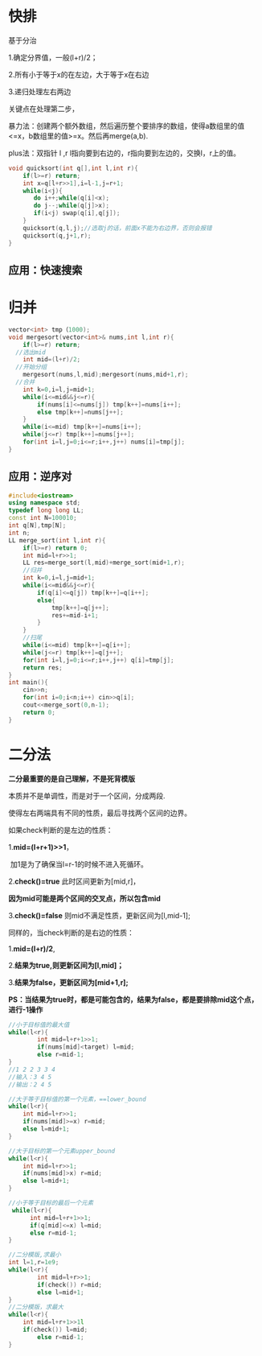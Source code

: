 # 快排

基于分治

1.确定分界值，一般(l+r)/2；

2.所有小于等于x的在左边，大于等于x在右边

3.递归处理左右两边

关键点在处理第二步，

暴力法：创建两个额外数组，然后遍历整个要排序的数组，使得a数组里的值<=x，b数组里的值>=x。然后再merge(a,b).

plus法：双指针 l ,r l指向要到右边的，r指向要到左边的，交换l，r上的值。

```c++
void quicksort(int q[],int l,int r){
    if(l>=r) return;
    int x=q[l+r>>1],i=l-1,j=r+1;
    while(i<j){
       do i++;while(q[i]<x);
       do j--;while(q[j]>x);
       if(i<j) swap(q[i],q[j]);
    }
    quicksort(q,l,j);//选取j的话，前面x不能为右边界，否则会报错
    quicksort(q,j+1,r);
}
```

## 应用：快速搜索

# 归并

```c++
vector<int> tmp（1000);
void mergesort(vector<int>& nums,int l,int r){
	if(l>=r) return;
  //选出mid
	int mid=(l+r)/2;
  //开始分组
	mergesort(nums,l,mid);mergesort(nums,mid+1,r);
  //合并
	int k=0,i=l,j=mid+1;
	while(i<=mid&&j<=r){
		if(nums[i]<=nums[j]) tmp[k++]=nums[i++];
		else tmp[k++]=nums[j++];
	}
	while(i<=mid) tmp[k++]=nums[i++];
	while(j<=r) tmp[k++]=nums[j++];
	for(int i=l,j=0;i<=r;i++,j++) nums[i]=tmp[j];
}
```

## 应用：逆序对

```c++
#include<iostream>
using namespace std;
typedef long long LL;
const int N=100010;
int q[N],tmp[N];
int n;
LL merge_sort(int l,int r){
    if(l>=r) return 0;
    int mid=l+r>>1;
    LL res=merge_sort(l,mid)+merge_sort(mid+1,r);
    //归并
    int k=0,i=l,j=mid+1;
    while(i<=mid&&j<=r){
        if(q[i]<=q[j]) tmp[k++]=q[i++];
        else{
            tmp[k++]=q[j++];
            res+=mid-i+1;
        }
    }
    //扫尾
    while(i<=mid) tmp[k++]=q[i++];
    while(j<=r) tmp[k++]=q[j++];
    for(int i=l,j=0;i<=r;i++,j++) q[i]=tmp[j];
    return res;
}
int main(){
    cin>>n;
    for(int i=0;i<n;i++) cin>>q[i];
    cout<<merge_sort(0,n-1);
    return 0;
}
```



# 二分法

**二分最重要的是自己理解，不是死背模版**

本质并不是单调性，而是对于一个区间，分成两段.

使得左右两端具有不同的性质，最后寻找两个区间的边界。

如果check判断的是左边的性质：

1.**mid=(l+r+1)>>1**，

​	加1是为了确保当l=r-1的时候不进入死循环。

2.**check()=true** 	此时区间更新为[mid,r]，

**因为mid可能是两个区间的交叉点，所以包含mid**

3.**check()=false** 	则mid不满足性质，更新区间为[l,mid-1];



同样的，当check判断的是右边的性质：

1.**mid=(l+r)/2**,

2.**结果为true,则更新区间为[l,mid]；**

3.**结果为false，更新区间为[mid+1,r];**

**PS：当结果为true时，都是可能包含的，结果为false，都是要排除mid这个点，进行-1操作**

```c++
//小于目标值的最大值
while(l<r){
		int mid=l+r+1>>1;
		if(nums[mid]<target) l=mid;
		else r=mid-1;
}
//1 2 2 3 3 4
//输入：3 4 5
//输出：2 4 5

//大于等于目标值的第一个元素，==lower_bound
while(l<r){
  	int mid=l+r>>1;
  	if(nums[mid]>=x) r=mid;
  	else l=mid+1;
}

//大于目标的第一个元素upper_bound
while(l<r){
  	int mid=l+r>>1;
  	if(nums[mid]>x) r=mid;
    else l=mid+1;
}

//小于等于目标的最后一个元素
 while(l<r){
      int mid=l+r+1>>1;
      if(q[mid]<=x) l=mid;
      else r=mid-1;
}
```

```c++
//二分模版,求最小
int l=1,r=1e9;
while(l<r){
		int mid=l+r>>1;
		if(check()) r=mid;
		else l=mid+1;
}
//二分模版，求最大
while(l<r){
  	int mid=l+r+1>>1l
    if(check()) l=mid;
 		else r=mid-1;
}
```

